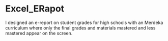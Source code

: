 # Excel_ERapot
I designed an e-report on student grades for high schools with an Merdeka curriculum where only the final grades and materials mastered and less mastered appear on the screen.
